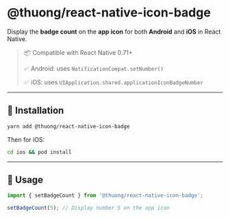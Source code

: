 # @thuong/react-native-icon-badge

Display the **badge count** on the **app icon** for both **Android** and **iOS** in React Native.

> 📦 Compatible with React Native 0.71+
>
> ✅ Android: uses `NotificationCompat.setNumber()`
>
> ✅ iOS: uses `UIApplication.shared.applicationIconBadgeNumber`

---

## 🚀 Installation

```bash
yarn add @thuong/react-native-icon-badge
```

Then for iOS:

```bash
cd ios && pod install
```

---

## 🧠 Usage

```ts
import { setBadgeCount } from '@thuong/react-native-icon-badge';

setBadgeCount(5); // Display number 5 on the app icon
```
